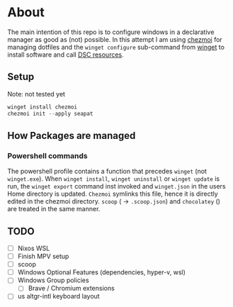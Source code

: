 # About

The main intention of this repo is to configure windows in a declarative manager as good as (not) possible. In this attempt I am using [chezmoi](https://www.chezmoi.io/) for managing dotfiles and the `winget configure` sub-command from [winget](https://github.com/microsoft/winget-cli) to install software and call [DSC resources](https://learn.microsoft.com/en-us/powershell/dsc/overview?view=dsc-2.0).

## Setup 

Note: not tested yet

```powershell
winget install chezmoi
chezmoi init --apply seapat
```

## How Packages are managed

### Powershell commands

The powershell profile contains a function that precedes `winget` (not `winget.exe`). When `winget install`, `winget uninstall` or `winget update` is run, the `winget export` command inst invoked and `winget.json` in the users Home directory is updated. `Chezmoi` symlinks this file, hence it is directly edited in the chezmoi directory.
`scoop` ( -> `.scoop.json`) and `chocolatey` () are treated in the same manner.

## TODO

- [ ] Nixos WSL
- [ ] Finish MPV setup
- [ ] scoop
- [ ] Windows Optional Features (dependencies, hyper-v, wsl)
- [ ] Windows Group policies
    - [ ] Brave / Chromium extensions
- [ ] us altgr-intl keyboard layout